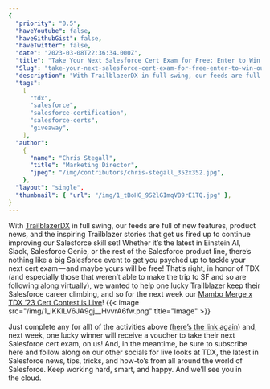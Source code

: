 ```yaml
---
{
  "priority": "0.5",
  "haveYoutube": false,
  "haveGithubGist": false,
  "haveTwitter": false,
  "date": "2023-03-08T22:36:34.000Z",
  "title": "Take Your Next Salesforce Cert Exam for Free: Enter to Win our TDX Contest!",
  "Slug": "take-your-next-salesforce-cert-exam-for-free-enter-to-win-our-tdx-contest",
  "description": "With TrailblazerDX in full swing, our feeds are full of new features, product news, and the inspiring Trailblazer stories that get us fired up to continue improving our Salesforce skill set!.",
  "tags":
    [
      "tdx",
      "salesforce",
      "salesforce-certification",
      "salesforce-certs",
      "giveaway",
    ],
  "author":
    {
      "name": "Chris Stegall",
      "title": "Marketing Director",
      "jpeg": "/img/contributors/chris-stegall_352x352.jpg",
    },
  "layout": "single",
  "thumbnail": { "url": "/img/1_tBoHG_9S2lGImqVB9rE1TQ.jpg" },
}
---
```


With [TrailblazerDX](https://www.salesforce.com/trailblazerdx) in full swing, our feeds are full of new features, product news, and the inspiring Trailblazer stories that get us fired up to continue improving our Salesforce skill set!
Whether it’s the latest in Einstein AI, Slack, Salesforce Genie, or the rest of the Salesforce product line, there’s nothing like a big Salesforce event to get you psyched up to tackle your next cert exam — and maybe yours will be free!
That’s right, in honor of TDX (and especially those that weren’t able to make the trip to SF and so are following along virtually), we wanted to help one lucky Trailblazer keep their Salesforce career climbing, and so for the next week our [Mambo Merge x TDX ’23 Cert Contest is Live](https://gleam.io/gYzqg/mambo-merge-x-tdx-23-giveaway)!
{{< image src="/img/1_iKKlLV6JA9gj__HvvrA6fw.png" title="Image" >}}

Just complete any (or all) of the activities above ([here’s the link again](https://gleam.io/gYzqg/mambo-merge-x-tdx-23-giveaway)) and, next week, one lucky winner will receive a voucher to take their next Salesforce cert exam, on us!
And, in the meantime, be sure to subscribe here and follow along on our other socials for live looks at TDX, the latest in Salesforce news, tips, tricks, and how-to’s from all around the world of Salesforce.
Keep working hard, smart, and happy.
And we’ll see you in the cloud.

